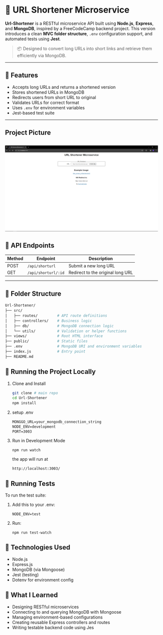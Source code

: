 # 🔗 URL Shortener Microservice

**Url-Shortener** is a RESTful microservice API built using **Node.js**, **Express**, and **MongoDB**, inspired by a FreeCodeCamp backend project. This version introduces a clean **MVC folder structure**, `.env` configuration support, and automated tests using **Jest**.

> 📦 Designed to convert long URLs into short links and retrieve them efficiently via MongoDB.

---

## 🚀 Features

- Accepts long URLs and returns a shortened version
- Stores shortened URLs in MongoDB
- Redirects users from short URL to original
- Validates URLs for correct format
- Uses `.env` for environment variables
- Jest-based test suite

---

## Project Picture

## ![main image](./demo_image/Capture.PNG)

## 🧭 API Endpoints

| Method | Endpoint            | Description                       |
| ------ | ------------------- | --------------------------------- |
| POST   | `/api/shorturl`     | Submit a new long URL             |
| GET    | `/api/shorturl/:id` | Redirect to the original long URL |

---

## 📁 Folder Structure

```bash
Url-Shortener/
├── src/
│   ├── routes/         # API route definitions
│   ├── controllers/    # Business logic
│   ├── db/             # MongoDB connection logic
│   └── utils/          # Validation or helper functions
├── views/              # Root HTML interface
├── public/             # Static files
├── .env                # MongoDB URI and environment variables
├── index.js            # Entry point
├── README.md
```

## 🧪 Running the Project Locally

1. Clone and Install
   ```bash
   git clone # main repo
   cd Url-Shortener
   npm install
   ```
2. setup .env
   ```env
   MONGGO_URL=your_mongodb_connection_string
   NODE_ENV=development
   PORT=3003
   ```
3. Run in Development Mode
   ```
   npm run watch
   ```
   the app will run at
   ```
   http://localhost:3003/
   ```

## 🧪 Running Tests

To run the test suite:

1. Add this to your .env:
   ```
   NODE_ENV=test
   ```
2. Run:
   ```
   npm run test-watch
   ```

## 🔧 Technologies Used

- Node.js
- Express.js
- MongoDB (via Mongoose)
- Jest (testing)
- Dotenv for environment config

## 🧠 What I Learned

- Designing RESTful microservices
- Connecting to and querying MongoDB with Mongoose
- Managing environment-based configurations
- Creating reusable Express controllers and routes
- Writing testable backend code using Jes
